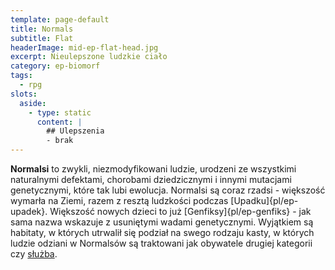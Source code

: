 ```yaml
---
template: page-default
title: Normals
subtitle: Flat
headerImage: mid-ep-flat-head.jpg
excerpt: Nieulepszone ludzkie ciało
category: ep-biomorf
tags:
  - rpg
slots:
  aside:
    - type: static
      content: |
        ## Ulepszenia
        - brak
---
```

**Normalsi** to zwykli, niezmodyfikowani ludzie, urodzeni ze wszystkimi naturalnymi defektami, chorobami dziedzicznymi i innymi mutacjami genetycznymi, które tak lubi ewolucja. Normalsi są coraz rzadsi - większość wymarła na Ziemi, razem z resztą ludzkości podczas [Upadku]{pl/ep-upadek}. Większość nowych dzieci to już [Genfiksy]{pl/ep-genfiks} - jak sama nazwa wskazuje z usuniętymi wadami genetycznymi. Wyjątkiem są habitaty, w których utrwalił się podział na swego rodzaju kasty, w których ludzie odziani w Normalsów są traktowani jak obywatele drugiej kategorii czy [służba](#).